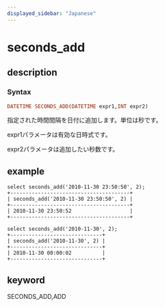 ```yaml
---
displayed_sidebar: "Japanese"
---
```


# seconds_add

## description

### Syntax

```Haskell
DATETIME SECONDS_ADD(DATETIME expr1,INT expr2)
```

指定された時間間隔を日付に追加します。単位は秒です。

expr1パラメータは有効な日時式です。

expr2パラメータは追加したい秒数です。

## example

```Plain Text
select seconds_add('2010-11-30 23:50:50', 2);
+---------------------------------------+
| seconds_add('2010-11-30 23:50:50', 2) |
+---------------------------------------+
| 2010-11-30 23:50:52                   |
+---------------------------------------+

select seconds_add('2010-11-30', 2);
+------------------------------+
| seconds_add('2010-11-30', 2) |
+------------------------------+
| 2010-11-30 00:00:02          |
+------------------------------+
```

## keyword

SECONDS_ADD,ADD
